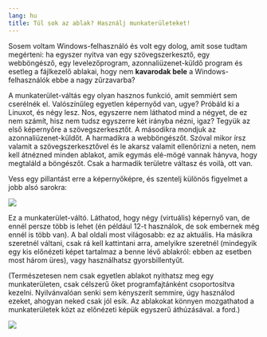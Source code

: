 ```yaml
---
lang: hu
title: Túl sok az ablak? Használj munkaterületeket!
---
```


Sosem voltam Windows-felhasználó és volt egy dolog, amit sose tudtam megérteni: ha egyszer nyitva van egy szövegszerkesztő, egy webböngésző, egy levelezőprogram, azonnaliüzenet-küldő program és esetleg a fájlkezelő ablakai, hogy nem <b>kavarodak bele</b> a Windows-felhasználók ebbe a nagy zűrzavarba?

A munkaterület-váltás egy olyan hasznos funkció, amit semmiért sem cserélnék el. Valószínűleg egyetlen képernyőd van, ugye? Próbáld ki a Linuxot, és négy lesz. Nos, egyszerre nem láthatod mind a négyet, de ez nem számít, hisz nem tudsz egyszerre két irányba nézni, igaz? Tegyük az első képernyőre a szövegszerkesztőt. A másodikra mondjuk az azonnaliüzenet-küldőt. A harmadikra a webböngészőt. Szóval mikor írsz valamit a szövegszerkesztővel és le akarsz valamit ellenőrizni a neten, nem kell átnézned minden ablakot, amik egymás elé-mögé vannak hányva, hogy megtaláld a böngészőt. Csak a harmadik területre váltasz és voilà, ott van.

Vess egy pillantást erre a képernyőképre, és szentelj különös figyelmet a jobb alsó sarokra:

<img src="Images/workspaces.png" border="0"/>

Ez a munkaterület-váltó. Láthatod, hogy négy (virtuális) képernyő van, de ennél persze több is lehet (én például 12-t használok, de sok embernek még ennél is több van). A bal oldali most világosabb: ez az aktuális. Ha másikra szeretnél váltani, csak rá kell kattintani arra, amelyikre szeretnél (mindegyik egy kis előnézeti képet tartalmaz a benne lévő ablakról: ebben az esetben most három üres), vagy használhatsz gyorsbillentyűt.

(Természetesen nem csak egyetlen ablakot nyithatsz meg egy munkaterületen, csak célszerű őket programfajtánként csoportosítva kezelni. Nyilvánvalóan senki sem kényszerít semmire, úgy használod ezeket, ahogyan neked csak jól esik. Az ablakokat könnyen mozgathatod a munkaterületek közt az előnézeti képük egyszerű áthúzásával. a ford.)

<img src="Images/workspaces_full.png" border="0"/>




